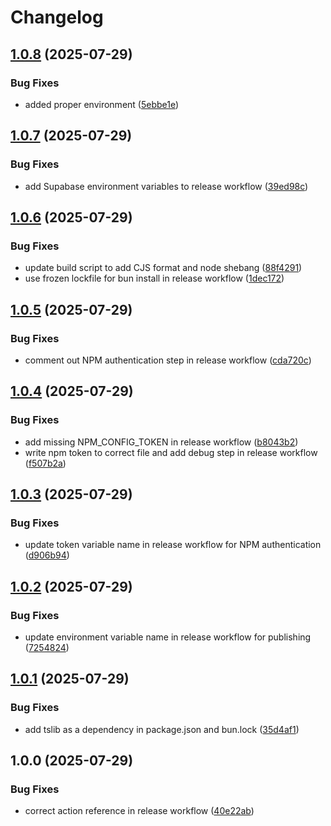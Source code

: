 # Changelog

## [1.0.8](https://github.com/ubiquity-os/pending-rewards/compare/v1.0.7...v1.0.8) (2025-07-29)


### Bug Fixes

* added proper environment ([5ebbe1e](https://github.com/ubiquity-os/pending-rewards/commit/5ebbe1e5cf895280bbd47f3a0c8dae95255c7bfe))

## [1.0.7](https://github.com/ubiquity-os/pending-rewards/compare/v1.0.6...v1.0.7) (2025-07-29)


### Bug Fixes

* add Supabase environment variables to release workflow ([39ed98c](https://github.com/ubiquity-os/pending-rewards/commit/39ed98ccb70fae7199d48f84c798f6262b19739f))

## [1.0.6](https://github.com/ubiquity-os/pending-rewards/compare/v1.0.5...v1.0.6) (2025-07-29)


### Bug Fixes

* update build script to add CJS format and node shebang ([88f4291](https://github.com/ubiquity-os/pending-rewards/commit/88f4291a7eff7413dba4bacafa8c7ee8498d0e47))
* use frozen lockfile for bun install in release workflow ([1dec172](https://github.com/ubiquity-os/pending-rewards/commit/1dec1722c62a267398bad2c863adf27c51a04992))

## [1.0.5](https://github.com/ubiquity-os/pending-rewards/compare/v1.0.4...v1.0.5) (2025-07-29)


### Bug Fixes

* comment out NPM authentication step in release workflow ([cda720c](https://github.com/ubiquity-os/pending-rewards/commit/cda720c047415e5097351d31af3072e571173d0e))

## [1.0.4](https://github.com/ubiquity-os/pending-rewards/compare/v1.0.3...v1.0.4) (2025-07-29)


### Bug Fixes

* add missing NPM_CONFIG_TOKEN in release workflow ([b8043b2](https://github.com/ubiquity-os/pending-rewards/commit/b8043b2a31855dd4b4e83e2e9a925eabcb97e354))
* write npm token to correct file and add debug step in release workflow ([f507b2a](https://github.com/ubiquity-os/pending-rewards/commit/f507b2af9e5afafaad5c6d7db2d8a3b0ff761fc8))

## [1.0.3](https://github.com/ubiquity-os/pending-rewards/compare/v1.0.2...v1.0.3) (2025-07-29)


### Bug Fixes

* update token variable name in release workflow for NPM authentication ([d906b94](https://github.com/ubiquity-os/pending-rewards/commit/d906b94cd6f7d23e0adeeb1cd6a239661d42c33a))

## [1.0.2](https://github.com/ubiquity-os/pending-rewards/compare/v1.0.1...v1.0.2) (2025-07-29)


### Bug Fixes

* update environment variable name in release workflow for publishing ([7254824](https://github.com/ubiquity-os/pending-rewards/commit/725482424458f9320bb1641194830631b32c4c1a))

## [1.0.1](https://github.com/ubiquity-os/pending-rewards/compare/v1.0.0...v1.0.1) (2025-07-29)


### Bug Fixes

* add tslib as a dependency in package.json and bun.lock ([35d4af1](https://github.com/ubiquity-os/pending-rewards/commit/35d4af19e54bed08a053ae9bdebbd00d434d277e))

## 1.0.0 (2025-07-29)


### Bug Fixes

* correct action reference in release workflow ([40e22ab](https://github.com/ubiquity-os/pending-rewards/commit/40e22ab1c9faadd6cb6f8c54afb8d7025ea23359))
